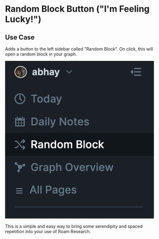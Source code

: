 # Random Block Button ("I'm Feeling Lucky!")

## Use Case

Adds a button to the left sidebar called "Random Block". On click, this will open a random block in your graph.

![](randomblock.png)

This is a simple and easy way to bring some serendipity and spaced repetition into your use of Roam Research.
